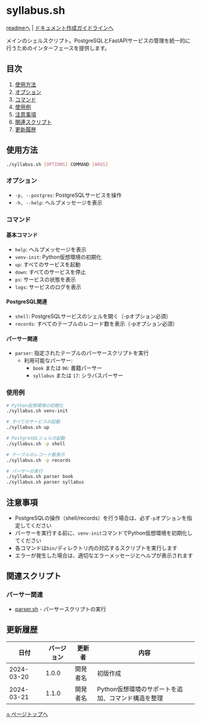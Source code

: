 # syllabus.sh

[readmeへ](../README.md) | [ドキュメント作成ガイドラインへ](../doc.md)

メインのシェルスクリプト。PostgreSQLとFastAPIサービスの管理を統一的に行うためのインターフェースを提供します。

## 目次
1. [使用方法](#使用方法)
2. [オプション](#オプション)
3. [コマンド](#コマンド)
4. [使用例](#使用例)
5. [注意事項](#注意事項)
6. [関連スクリプト](#関連スクリプト)
7. [更新履歴](#更新履歴)

## 使用方法

```bash
./syllabus.sh [OPTIONS] COMMAND [ARGS]
```

### オプション

- `-p, --postgres`: PostgreSQLサービスを操作
- `-h, --help`: ヘルプメッセージを表示

### コマンド

#### 基本コマンド

- `help`: ヘルプメッセージを表示
- `venv-init`: Python仮想環境の初期化
- `up`: すべてのサービスを起動
- `down`: すべてのサービスを停止
- `ps`: サービスの状態を表示
- `logs`: サービスのログを表示

#### PostgreSQL関連

- `shell`: PostgreSQLサービスのシェルを開く（-pオプション必須）
- `records`: すべてのテーブルのレコード数を表示（-pオプション必須）

#### パーサー関連

- `parser`: 指定されたテーブルのパーサースクリプトを実行
  - 利用可能なパーサー:
    - `book` または `06`: 書籍パーサー
    - `syllabus` または `17`: シラバスパーサー

### 使用例

```bash
# Python仮想環境の初期化
./syllabus.sh venv-init

# すべてのサービスの起動
./syllabus.sh up

# PostgreSQLシェルの起動
./syllabus.sh -p shell

# テーブルのレコード数表示
./syllabus.sh -p records

# パーサーの実行
./syllabus.sh parser book
./syllabus.sh parser syllabus
```

## 注意事項

- PostgreSQLの操作（shell/records）を行う場合は、必ず`-p`オプションを指定してください
- パーサーを実行する前に、`venv-init`コマンドでPython仮想環境を初期化してください
- 各コマンドは`bin/`ディレクトリ内の対応するスクリプトを実行します
- エラーが発生した場合は、適切なエラーメッセージとヘルプが表示されます

## 関連スクリプト

### パーサー関連
- [parser.sh](./parser.md) - パーサースクリプトの実行

## 更新履歴

| 日付 | バージョン | 更新者 | 内容 |
|------|------------|--------|------|
| 2024-03-20 | 1.0.0 | 開発者名 | 初版作成 |
| 2024-03-21 | 1.1.0 | 開発者名 | Python仮想環境のサポートを追加、コマンド構造を整理 |

[🔝 ページトップへ](#syllabussh) 